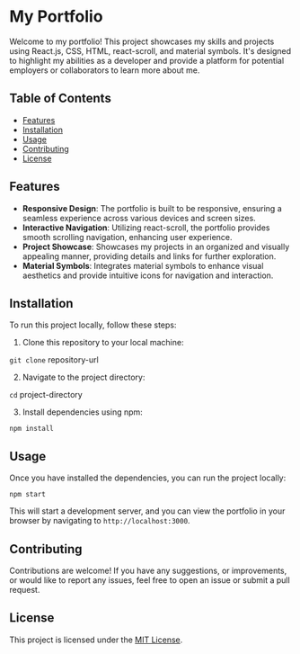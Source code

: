 # My Portfolio

Welcome to my portfolio! This project showcases my skills and projects using React.js, CSS, HTML, react-scroll, and material symbols. It's designed to highlight my abilities as a developer and provide a platform for potential employers or collaborators to learn more about me.

## Table of Contents

- [Features](#features)
- [Installation](#installation)
- [Usage](#usage)
- [Contributing](#contributing)
- [License](#license)

## Features

- **Responsive Design**: The portfolio is built to be responsive, ensuring a seamless experience across various devices and screen sizes.
- **Interactive Navigation**: Utilizing react-scroll, the portfolio provides smooth scrolling navigation, enhancing user experience.
- **Project Showcase**: Showcases my projects in an organized and visually appealing manner, providing details and links for further exploration.
- **Material Symbols**: Integrates material symbols to enhance visual aesthetics and provide intuitive icons for navigation and interaction.

## Installation

To run this project locally, follow these steps:

1. Clone this repository to your local machine:

`git clone` repository-url

2. Navigate to the project directory:

`cd` project-directory

3. Install dependencies using npm:

`npm install`

## Usage

Once you have installed the dependencies, you can run the project locally:

`npm start`

This will start a development server, and you can view the portfolio in your browser by navigating to `http://localhost:3000`.

## Contributing

Contributions are welcome! If you have any suggestions, or improvements, or would like to report any issues, feel free to open an issue or submit a pull request.

## License

This project is licensed under the [MIT License](LICENSE).
